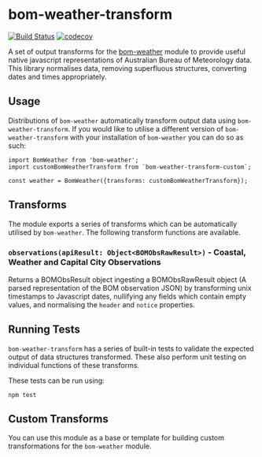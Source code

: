 # bom-weather-transform

[![Build Status](https://travis-ci.org/tjdavey/bom-weather-transform.svg?branch=master)](https://travis-ci.org/tjdavey/bom-weather-transform)
[![codecov](https://codecov.io/gh/tjdavey/bom-weather-transform/branch/master/graph/badge.svg)](https://codecov.io/gh/tjdavey/bom-weather-transform)

A set of output transforms for the [bom-weather](https://github.com/tjdavey/bom-weather) module to provide useful native javascript representations of Australian Bureau of Meteorology data. This library normalises data, removing superfluous structures, converting dates and times appropriately.

## Usage

Distributions of `bom-weather` automatically transform output data using `bom-weather-transform`. If you would like to utilise a different version of `bom-weather-transform` with your installation of `bom-weather` you can do so as such:

```
import BomWeather from 'bom-weather';
import customBomWeatherTransform from `bom-weather-transform-custom`;

const weather = BomWeather({transforms: customBomWeatherTransform});
```

## Transforms

The module exports a series of transforms which can be automatically utilised by `bom-weather`. The following transform functions are available.

### `observations(apiResult: Object<BOMObsRawResult>)` - Coastal, Weather and Capital City Observations

Returns a BOMObsResult object ingesting a BOMObsRawResult object (A parsed representation of the BOM observation JSON) by transforming unix timestamps to Javascript dates, nullifying any fields which contain empty values, and normalising the `header` and `notice` properties.

## Running Tests

`bom-weather-transform` has a series of built-in tests to validate the expected output of data structures transformed. These also perform unit testing on individual functions of these transforms.

These tests can be run using:
```
npm test
```

## Custom Transforms

You can use this module as a base or template for building custom transformations for the `bom-weather` module.

